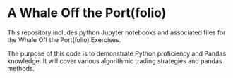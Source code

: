 # A Whale Off the Port(folio)
 
This repository includes python Jupyter notebooks and associated files for the Whale Off the Port(folio) Exercises.

The purpose of this code is to demonstrate Python proficiency and Pandas knowledge. It will cover various algorithmic trading strategies and pandas methods. 